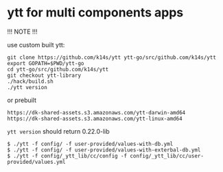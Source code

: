 # ytt for multi components apps

!!! NOTE !!!

use custom built ytt:

```
git clone https://github.com/k14s/ytt ytt-go/src/github.com/k14s/ytt
export GOPATH=$PWD/ytt-go
cd ytt-go/src/github.com/k14s/ytt
git checkout ytt-library
./hack/build.sh
./ytt version
```

or prebuilt

```
https://dk-shared-assets.s3.amazonaws.com/ytt-darwin-amd64
https://dk-shared-assets.s3.amazonaws.com/ytt-linux-amd64
```

`ytt version` should return 0.22.0-lib

```
$ ./ytt -f config/ -f user-provided/values-with-db.yml
$ ./ytt -f config/ -f user-provided/values-with-exterbal-db.yml
$ ./ytt -f config/_ytt_lib/cc/config -f config/_ytt_lib/cc/user-provided/values.yml
```
